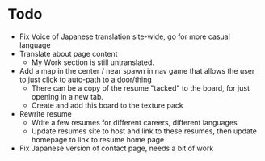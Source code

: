 # Todo
  - Fix Voice of Japanese translation site-wide, go for more casual language
  - Translate about page content
    - My Work section is still untranslated.
  - Add a map in the center / near spawn in nav game that allows the user to just click to auto-path to a door/thing
    - There can be a copy of the resume "tacked" to the board, for just opening in a new tab.
    - Create and add this board to the texture pack
  - Rewrite resume
    - Write a few resumes for different careers, different languages
    - Update resumes site to host and link to these resumes, then update homepage to link to resume home page
  - Fix Japanese version of contact page, needs a bit of work
